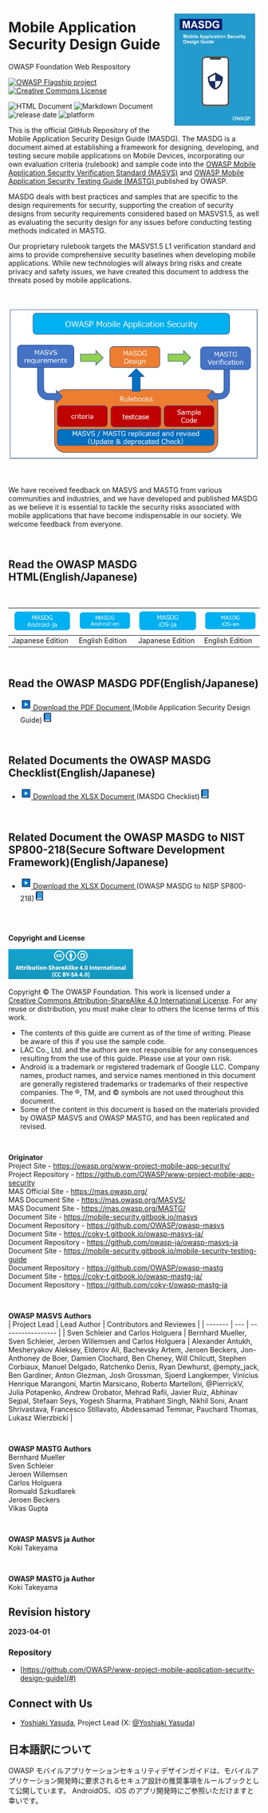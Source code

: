 <a href="assets/images/masdg_cover.png"><img width="180px" align="right" style="float: right;" src="assets/images/masdg_cover.png"></a>

# Mobile Application Security Design Guide
OWASP Foundation Web Respository

[![OWASP Flagship project](https://img.shields.io/badge/OWASP-incubator-brightgreen)](https://owasp.org/projects/)
[![Creative Commons License](https://img.shields.io/github/license/OWASP/owasp-mastg)](https://creativecommons.org/licenses/by-sa/4.0/ "CC BY-SA 4.0")

![HTML Document](https://img.shields.io/badge/HTML%20Document-passing-blue)
![Markdown Document](https://img.shields.io/badge/Markdown-passing-blue)
![release date](https://img.shields.io/badge/release%20date-April%202023-red)
![platform](https://img.shields.io/badge/platform-iOS%20Android-lightgrey)

This is the official GitHub Repository of the Mobile Application Security Design Guide (MASDG). The MASDG is a document aimed at establishing a framework for designing, developing, and testing secure mobile applications on Mobile Devices, incorporating our own evaluation criteria (rulebook) and sample code into the [OWASP Mobile Application Security Verification Standard (MASVS)](https://github.com/OWASP/owasp-masvs "MASVS") and [OWASP Mobile Application Security Testing Guide (MASTG) ](https://github.com/OWASP/owasp-mastg "OWASP Mobile Application Security Testing Guide")published by OWASP.

MASDG deals with best practices and samples that are specific to the design requirements for security, supporting the creation of security designs from security requirements considered based on MASVS1.5, as well as evaluating the security design for any issues before conducting testing methods indicated in MASTG.

Our proprietary rulebook targets the MASVS1.5 L1 verification standard and aims to provide comprehensive security baselines when developing mobile applications. While new technologies will always bring risks and create privacy and safety issues, we have created this document to address the threats posed by mobile applications.

<BR>

![MASDG_position](assets/images/masdg_position.png)



<BR>

We have received feedback on MASVS and MASTG from various communities and industries, and we have developed and published MASDG as we believe it is essential to tackle the security risks associated with mobile applications that have become indispensable in our society. We welcome feedback from everyone.

<BR>

## Read the OWASP MASDG HTML(English/Japanese)
<BR>

|[![android_ja.png](assets/images/android_ja.png)](https://jp-east.mas.scc.lac.co.jp/Android/ja/build/html/index.html "MASDG_android_ja")|[![android_en.png](assets/images/android_en.png)](https://jp-east.mas.scc.lac.co.jp/Android/en/build/html/index.html "MASDG_android_en")|[![ios_ja.png](assets/images/ios_ja.png)](https://jp-east.mas.scc.lac.co.jp/iOS/ja/build/html/index.html "MASDG_ios_ja")|[![ios_en.png](assets/images/ios_en.png)](https://jp-east.mas.scc.lac.co.jp/iOS/en/build/html/index.html "MASDG_ios_en")|
|---|---|---|---|
| Japanese Edition | English Edition | Japanese Edition | English Edition |

<BR>

## Read the OWASP MASDG PDF(English/Japanese)
 
<ul dir="auto">
 <li><a href="https://github.com/OWASP/www-project-mobile-application-security-design-guide/releases/tag/1.1.7" rel="nofollow"><img src="assets/images/arrow_forward.png" width="22px" style="max-width: 100%;"> Download the PDF Document </a> (Mobile Application Security Design Guide)<img src="assets/images/blue_book.png" width="22px" style="max-width: 100%;"> </li>

 </ul>
 

<BR>

## Related Documents the OWASP MASDG Checklist(English/Japanese)
 
<ul dir="auto">
 <li><a href="https://github.com/OWASP/www-project-mobile-application-security-design-guide/releases/tag/1.2.0" rel="nofollow"><img src="assets/images/arrow_forward.png" width="22px" style="max-width: 100%;"> Download the XLSX Document </a> (MASDG Checklist)<img src="assets/images/blue_book.png" width="22px" style="max-width: 100%;"> </li>

 </ul>
 

<BR>

## Related Document the OWASP MASDG to NIST SP800-218(Secure Software Development Framework)(English/Japanese)
 
<ul dir="auto">
 <li><a href="https://github.com/OWASP/www-project-mobile-application-security-design-guide/releases/tag/1.2.1" rel="nofollow"><img src="assets/images/arrow_forward.png" width="22px" style="max-width: 100%;"> Download the XLSX Document </a> (OWASP MASDG to NISP SP800-218)<img src="assets/images/blue_book.png" width="22px" style="max-width: 100%;"> </li>

 </ul>
 
<BR>

<BR>

**Copyright and License**

[![Creative Commons License](assets/images/CC-license.png)](https://creativecommons.org/licenses/by-sa/4.0/)

Copyright © The OWASP Foundation. This work is licensed under a [Creative Commons Attribution-ShareAlike 4.0 International License](https://creativecommons.org/licenses/by-sa/4.0/). For any reuse or distribution, you must make clear to others the license terms of this work.

* The contents of this guide are current as of the time of writing. Please be aware of this if you use the sample code.
* LAC Co., Ltd. and the authors are not responsible for any consequences resulting from the use of this guide. Please use at your own risk.
* Android is a trademark or registered trademark of Google LLC. Company names, product names, and service names mentioned in this document are generally registered trademarks or trademarks of their respective companies. The ®, TM, and © symbols are not used throughout this document.
* Some of the content in this document is based on the materials provided by OWASP MASVS and OWASP MASTG, and has been replicated and revised.

<BR>

**Originator**  
Project Site - <https://owasp.org/www-project-mobile-app-security/>  
Project Repository - <https://github.com/OWASP/www-project-mobile-app-security>  
MAS Official Site - <https://mas.owasp.org/>  
MAS Document Site - <https://mas.owasp.org/MASVS/>  
MAS Document Site - <https://mas.owasp.org/MASTG/>  
Document Site - <https://mobile-security.gitbook.io/masvs>  
Document Repository - <https://github.com/OWASP/owasp-masvs>  
Document Site - <https://coky-t.gitbook.io/owasp-masvs-ja/>  
Document Repository - <https://github.com/owasp-ja/owasp-masvs-ja>  
Document Site - <https://mobile-security.gitbook.io/mobile-security-testing-guide>  
Document Repository - <https://github.com/OWASP/owasp-mastg>  
Document Site - <https://coky-t.gitbook.io/owasp-mastg-ja/>  
Document Repository - <https://github.com/coky-t/owasp-mastg-ja>  

<BR>

**OWASP MASVS Authors**  
| Project Lead | Lead Author | Contributors and Reviewes |
| ------- | --- | ----------------- |
| Sven Schleier and Carlos Holguera | Bernhard Mueller, Sven Schleier, Jeroen Willemsen and Carlos Holguera | Alexander Antukh, Mesheryakov Aleksey, Elderov Ali, Bachevsky Artem, Jeroen Beckers, Jon-Anthoney de Boer, Damien Clochard, Ben Cheney, Will Chilcutt, Stephen Corbiaux, Manuel Delgado, Ratchenko Denis, Ryan Dewhurst, @empty_jack, Ben Gardiner, Anton Glezman, Josh Grossman, Sjoerd Langkemper, Vinícius Henrique Marangoni, Martin Marsicano, Roberto Martelloni, @PierrickV, Julia Potapenko, Andrew Orobator, Mehrad Rafii, Javier Ruiz, Abhinav Sejpal, Stefaan Seys, Yogesh Sharma, Prabhant Singh, Nikhil Soni, Anant Shrivastava, Francesco Stillavato, Abdessamad Temmar, Pauchard Thomas, Lukasz Wierzbicki |

<BR>

**OWASP MASTG Authors**  
Bernhard Mueller  
Sven Schleier  
Jeroen Willemsen  
Carlos Holguera  
Romuald Szkudlarek  
Jeroen Beckers  
Vikas Gupta

<BR>

**OWASP MASVS ja Author**  
Koki Takeyama

<BR>

**OWASP MASTG ja Author**  
Koki Takeyama


## Revision history
**2023-04-01**
### Repository
* [https://github.com/OWASP/www-project-mobile-application-security-design-guide](#)

## Connect with Us
  - [Yoshiaki Yasuda](mailto:yoshiaki.yasuda@owasp.org), Project Lead (X: [@Yoshiaki Yasuda](https://twitter.com/yoshiaki_yasuda))

## 日本語訳について
OWASP モバイルアプリケーションセキュリティデザインガイドは、モバイルアプリケーション開発時に要求されるセキュア設計の推奨事項をルールブックとして公開しています。
AndroidOS、iOS のアプリ開発時にご参照いただけますと幸いです。
